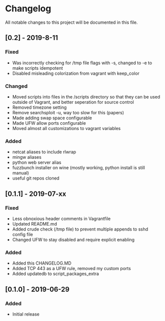 # Changelog
All notable changes to this project will be documented in this file.

## [0.2] - 2019-8-11
### Fixed
- Was incorrectly checking for /tmp file flags with -s, changed to -e to make scripts idempotent
- Disabled misleading colorization from vagrant with keep_color
### Changed
- Moved scripts into files in the /scripts directory so that they can be used outside of Vagrant, and better seperation for source control
- Removed timezone setting
- Remove searchsploit -u, way too slow for this (papers)
- Made adding swap space configurable
- Made UFW allow ports configurable
- Moved almost all customizations to vagrant variables
### Added
- netcat aliases to include rlwrap
- mingw aliases
- python web server alias
- fuzzbunch installer on wine (mostly working, python install is still manual)
- useful git repos cloned

## [0.1.1] - 2019-07-xx
### Fixed
- Less obnoxious header comments in Vagrantfile
- Updated README.md
- Added crude check (/tmp file) to prevent multiple appends to sshd config file
- Changed UFW to stay disabled and require explicit enabling

### Added
- Added this CHANGELOG.MD
- Added TCP 443 as a UFW rule, removed my custom ports
- Added updatedb to script_packages_extra

## [0.1.0] - 2019-06-29
### Added
- Initial release
